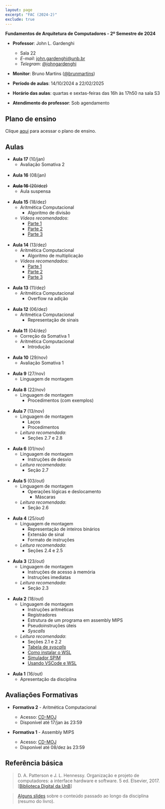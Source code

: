 ```yaml
---
layout: page
excerpt: "FAC (2024-2)"
exclude: true
---
```


**Fundamentos de Arquitetura de Computadores - 2º Semestre de 2024**

* **Professor**: John L. Gardenghi
  + Sala 22
  + *E-mail*: john.gardenghi@unb.br
  + *Telegram*: <a href="https://t.me/johngardenghi" target="_blank">@johngardenghi</a>

* **Monitor**: Bruno Martins (<a href="https://t.me/brunmartins" target="_blank">@brunmartins</a>)

* **Período de aulas**: 14/10/2024 a 22/02/2025
* **Horário das aulas**: quartas e sextas-feiras das 16h às 17h50 na sala S3
* **Atendimento do professor**: Sob agendamento

## Plano de ensino

Clique <a href="plano_fac_2024_2.pdf" target="_blank">aqui</a> para acessar o plano de ensino.

## Aulas

* **Aula 17** (10/jan)
  + Avaliação Somativa 2
<br><br>
* **Aula 16** (08/jan)
<br><br>
* ~~**Aula 16** (20/dez)~~
  + Aula suspensa
<br><br>
* **Aula 15** (18/dez)
  + Aritmética Computacional
    + Algoritmo de divisão
  + *Vídeos recomendados*:
    + <a href="https://youtu.be/g--8JvARW-M" target="_blank">Parte 1</a>
    + <a href="https://youtu.be/0ujfDQOn0qA" target="_blank">Parte 2</a>
    + <a href="https://youtu.be/2cr1CukCFXQ" target="_blank">Parte 3</a>
<br><br>
* **Aula 14** (13/dez)
  + Aritmética Computacional
    + Algoritmo de multiplicação
  + *Vídeos recomendados*:
    + <a href="https://youtu.be/Euor-qcblkU" target="_blank">Parte 1</a>
    + <a href="https://youtu.be/_q5BiGhbQoY" target="_blank">Parte 2</a>
    + <a href="https://youtu.be/wTDcaONSRug" target="_blank">Parte 3</a>
<br><br>
* **Aula 13** (11/dez)
  + Aritmética Computacional
    + Overflow na adição
<br><br>
* **Aula 12** (06/dez)
  + Aritmética Computacional
    + Representação de sinais
<br><br>
* **Aula 11** (04/dez)
  + Correção da Somativa 1
  + Aritmética Computacional
    + Introdução
<br><br>
* **Aula 10** (29/nov)
  + Avaliação Somativa 1
<br><br>
* **Aula 9** (27/nov)
  + Linguagem de montagem
<br><br>
* **Aula 8** (22/nov)
  + Linguagem de montagem
    + Procedimentos (com exemplos)
<br><br>
* **Aula 7** (13/nov)
  + Linguagem de montagem
    + Laços
    + Procedimentos
  + *Leitura recomendada*:
    + Seções 2.7 e 2.8
<br><br>
* **Aula 6** (01/nov)
  + Linguagem de montagem
    + Instruções de desvio
  + *Leitura recomendada*:
    + Seção 2.7
<br><br>
* **Aula 5** (03/out)
  + Linguagem de montagem
    + Operações lógicas e deslocamento
      + Máscaras
  + *Leitura recomendada*:
    + Seção 2.6
<br><br>
* **Aula 4** (25/out)
  + Linguagem de montagem
    + Representação de inteiros binários
    + Extensão de sinal
    + Formato de instruções
  + *Leitura recomendada*:
    + Seções 2.4 e 2.5
<br><br>
* **Aula 3** (23/out)
  + Linguagem de montagem
    + Instruções de acesso à memória
    + Instruções imediatas
  + *Leitura recomendada*:
    + Seção 2.3
<br><br>
* **Aula 2** (18/out)
  + Linguagem de montagem
    + Instruções aritméticas
    + Registradores
    + Estrutura de um programa em assembly MIPS
    + Pseudoinstruções úteis
    + *Syscalls*
  + *Leitura recomendada*:
    + Seções 2.1 e 2.2
    + <a href="https://www.doc.ic.ac.uk/lab/secondyear/spim/node8.html" target="_blank">Tabela de *syscalls*</a>
    + <a href="https://docs.microsoft.com/pt-br/windows/wsl/install" target="_blank">Como instalar o WSL</a>
    + <a href="https://spimsimulator.sourceforge.net/" target="_blank">Simulador SPIM</a>
    + <a href="https://learn.microsoft.com/pt-br/windows/wsl/tutorials/wsl-vscode" target="_blank">Usando VSCode e WSL</a>
<br><br>
* **Aula 1** (16/out)
  + Apresentação da disciplina

## Avaliações Formativas

* **Formativa 2** - Aritmética Computacional
  + Acesso: <a href="https://moj.naquadah.com.br/cgi-bin/contest.sh/jl_fac_f2_2024_2" target="_blank">CD-MOJ</a>
  + Disponível até 17/jan às 23:59

* **Formativa 1** - Assembly MIPS
  + Acesso: <a href="https://moj.naquadah.com.br/cgi-bin/contest.sh/jl_fac_f1_2024_2" target="_blank">CD-MOJ</a>
  + Disponível até 08/dez às 23:59

## Referência básica

> D. A. Patterson e J. L. Hennessy. Organização e projeto de computadores: a interface hardware e software. 5 ed. Elsevier, 2017. [<a href="https://integrada.minhabiblioteca.com.br/books/9788535287943" target="_blank">Biblioteca Digital da UnB</a>]

> <a href="../slides_fac" target="_blank">Alguns slides</a> sobre o conteúdo passado ao longo da disciplina (resumo do livro).
